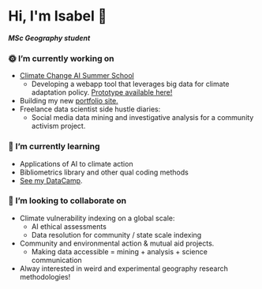 # Hi, I'm Isabel 👋 
***MSc Geography student***


### 🌞 I’m currently working on 
- [Climate Change AI Summer School](https://www.climatechange.ai/events/summer_school2024#in-person-summer-school)
  - Developing a webapp tool that leverages big data for climate adaptation policy. [Prototype available here!](https://ccai-vulnerability-index.streamlit.app/)
- Building my new [portfolio site.](https://isabeldrummond.ca/)
- Freelance data scientist side hustle diaries:
  - Social media data mining and investigative analysis for a community activism project.
  
### 🌱 I’m currently learning
- Applications of AI to climate action
- Bibliometrics library and other qual coding methods
- [See my DataCamp](https://www.datacamp.com/portfolio/isabelmdrummond).
  
### 💭 I’m looking to collaborate on
- Climate vulnerability indexing on a global scale:
  - AI ethical assessments
  - Data resolution for community / state scale indexing
- Community and environmental action & mutual aid projects.
  - Making data accessible = mining + analysis + science communication
- Alway interested in weird and experimental geography research methodologies!
